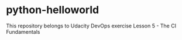 # python-helloworld
 
This repository belongs to Udacity DevOps exercise Lesson 5 - The CI Fundamentals